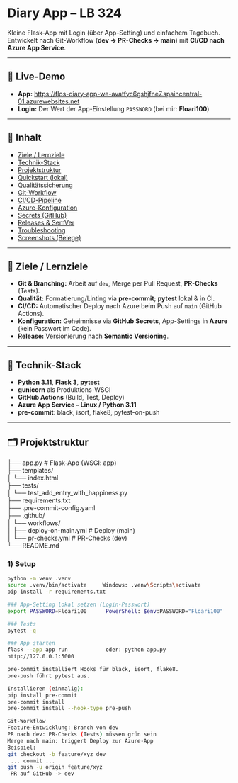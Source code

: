 # Diary App – LB 324

Kleine Flask-App mit Login (über App-Setting) und einfachem Tagebuch.  
Entwickelt nach Git-Workflow (**dev → PR-Checks → main**) mit **CI/CD nach Azure App Service**.

---

## 🔗 Live-Demo

- **App:** https://flos-diary-app-we-avatfyc6gshjfne7.spaincentral-01.azurewebsites.net  
- **Login:** Der Wert der App-Einstellung `PASSWORD` (bei mir: **Floari100**)

---

## 🧭 Inhalt

- [Ziele / Lernziele](#-ziele--lernziele)
- [Technik-Stack](#-technik-stack)
- [Projektstruktur](#-projektstruktur)
- [Quickstart (lokal)](#-quickstart-lokal)
- [Qualitätssicherung](#-qualitätssicherung)
- [Git-Workflow](#-git-workflow)
- [CI/CD-Pipeline](#-cicd-pipeline)
- [Azure-Konfiguration](#-azure-konfiguration)
- [Secrets (GitHub)](#-secrets-github)
- [Releases & SemVer](#-releases--semver)
- [Troubleshooting](#-troubleshooting)
- [Screenshots (Belege)](#-screenshots-belege)

---

## 🎯 Ziele / Lernziele

- **Git & Branching:** Arbeit auf `dev`, Merge per Pull Request, **PR-Checks** (Tests).  
- **Qualität:** Formatierung/Linting via **pre-commit**; **pytest** lokal & in CI.  
- **CI/CD:** Automatischer Deploy nach Azure beim Push auf `main` (GitHub Actions).  
- **Konfiguration:** Geheimnisse via **GitHub Secrets**, App-Settings in **Azure** (kein Passwort im Code).  
- **Release:** Versionierung nach **Semantic Versioning**.

---

## 🧰 Technik-Stack

- **Python 3.11**, **Flask 3**, **pytest**
- **gunicorn** als Produktions-WSGI
- **GitHub Actions** (Build, Test, Deploy)
- **Azure App Service – Linux / Python 3.11**
- **pre-commit**: black, isort, flake8, pytest-on-push

---

## 🗂 Projektstruktur

├── app.py # Flask-App (WSGI: app)                                  
├── templates/                                              
│ └── index.html                                         
├── tests/                                     
│ └── test_add_entry_with_happiness.py                                     
├── requirements.txt                                     
├── .pre-commit-config.yaml                                     
├── .github/                                     
│ └── workflows/                                     
│ ├── deploy-on-main.yml # Deploy (main)                                     
│ └── pr-checks.yml # PR-Checks (dev)                                     
└── README.md                                     

### 1) Setup
```bash
python -m venv .venv
source .venv/bin/activate     Windows: .venv\Scripts\activate
pip install -r requirements.txt

### App-Setting lokal setzen (Login-Passwort)
export PASSWORD=Floari100      PowerShell: $env:PASSWORD="Floari100"

### Tests
pytest -q

### App starten
flask --app app run            oder: python app.py
http://127.0.0.1:5000

pre-commit installiert Hooks für black, isort, flake8.
pre-push führt pytest aus.

Installieren (einmalig):
pip install pre-commit
pre-commit install
pre-commit install --hook-type pre-push

Git-Workflow
Feature‐Entwicklung: Branch von dev
PR nach dev: PR-Checks (Tests) müssen grün sein
Merge nach main: triggert Deploy zur Azure-App
Beispiel:
git checkout -b feature/xyz dev
 ... commit ...
git push -u origin feature/xyz
 PR auf GitHub -> dev
